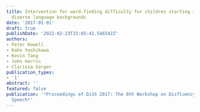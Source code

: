 ```yaml
---
title: Intervention for word-finding difficulty for children starting school who have
  diverse language backgrounds
date: '2017-01-01'
draft: true
publishDate: '2022-02-23T15:05:41.546542Z'
authors:
- Peter Howell
- Kaho Yoshikawa
- Kevin Tang
- John Harris
- Clarissa Sorger
publication_types:
- '1'
abstract: ''
featured: false
publication: '*Proceedings of DiSS 2017: The 8th Workshop on Disfluency in Spontaneous
  Speech*'
---
```


